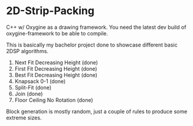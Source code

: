 # 2D-Strip-Packing
C++ w/ Oxygine as a drawing framework.
You need the latest dev build of oxygine-framework to be able to compile.

This is basically my bachelor project done to showcase different basic 2DSP algorithms.

1. Next Fit Decreasing Height (done)
2. First Fit Decreasing Height (done)
3. Best Fit Decreasing Height (done)
4. Knapsack 0-1 (done)
5. Split-Fit (done)
6. Join (done)
7. Floor Ceiling No Rotation (done)

Block generation is mostly random, just a couple of rules to produce some extreme sizes.
